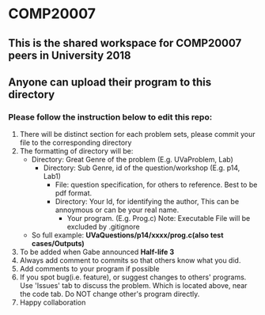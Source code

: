 # COMP20007

## This is the shared workspace for COMP20007 peers in University 2018
## Anyone can upload their program to this directory

### Please follow the instruction below to edit this repo:

1. There will be distinct section for each problem sets, please commit your file to the corresponding directory
2. The formatting of directory will be:
   - Directory: Great Genre of the problem (E.g. UVaProblem, Lab)
     - Directory: Sub Genre, id of the question/workshop (E.g. p14, Lab1)
       - File: question specification, for others to reference. Best to be pdf format.
       - Directory: Your Id, for identifying the author, This can be annoymous or can be your real name.
         - Your program. (E.g. Prog.c) Note: Executable File will be excluded by .gitignore
   - So full example: **UVaQuestions/p14/xxxx/prog.c(also test cases/Outputs)**
3. To be added when Gabe announced **Half-life 3**
4. Always add comment to commits so that others know what you did.
5. Add comments to your program if possible
6. If you spot bug(i.e. feature), or suggest changes to others' programs. Use 'Issues' tab to discuss the problem. Which is located above, near the code tab. Do NOT change other's program directly.
7. Happy collaboration
   
